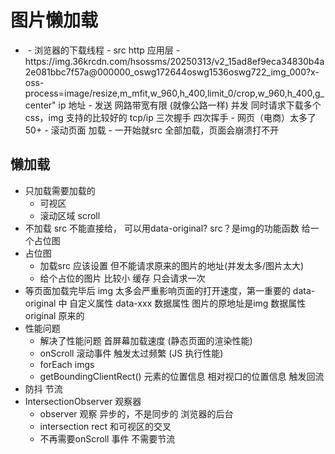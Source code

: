 # 图片懒加载

- <img src=""/>
  - 浏览器的下载线程
  - src  http 应用层
  - https://img.36krcdn.com/hsossms/20250313/v2_15ad8ef9eca34830b4a2e081bbc7f57a@000000_oswg172644oswg1536oswg722_img_000?x-oss-process=image/resize,m_mfit,w_960,h_400,limit_0/crop,w_960,h_400,g_center"
   ip 地址
  - 发送 网路带宽有限 (就像公路一样) 
    并发 同时请求下载多个css，img 支持的比较好的
    tcp/ip 三次握手 四次挥手
  - 网页（电商）太多了 50+
  - 滚动页面 加载
  - 一开始就src 全部加载，页面会崩溃打不开

## 懒加载
  - 只加载需要加载的
    - 可视区 
    - 滚动区域 scroll 
  - 不加载
    src 不能直接给， 可以用data-original?
    src？是img的功能函数 给一个占位图
  - 占位图
    - 加载src 应该设置 但不能请求原来的图片的地址(并发太多/图片太大)
    - 给个占位的图片 比较小 
      缓存 只会请求一次 
- 等页面加载完毕后
  img 太多会严重影响页面的打开速度，第一重要的
  data-original 中
  自定义属性 data-xxx 数据属性
  图片的原地址是img 数据属性
  original 原来的
- 性能问题
  - 解决了性能问题 首屏幕加载速度 (静态页面的渲染性能)
  - onScroll 滚动事件 触发太过频繁 (JS 执行性能)
  - forEach imgs 
  - getBoundingClientRect() 元素的位置信息 相对视口的位置信息 触发回流
- 防抖 节流
- IntersectionObserver 观察器
  - observer 观察 异步的，不是同步的 浏览器的后台 
  - intersection rect 和可视区的交叉
  - 不再需要onScroll 事件  不需要节流
